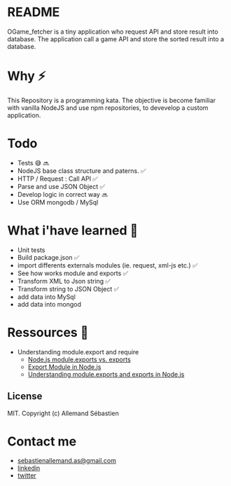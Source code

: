 # README
OGame_fetcher is a tiny application who request API and store result into database. The application call a game API and store the sorted result into a database.

# Why ⚡️
This Repository is a programming kata.
The objective is become familiar with vanilla NodeJS and use npm repositories, to devevelop a custom application.

# Todo
- Tests 😅 🔜
- NodeJS base class structure and paterns. ✅
- HTTP / Request : Call API ✅
- Parse and use JSON Object ✅
- Develop logic in correct way 🔜
- Use ORM mongodb / MySql



# What i'have learned 🚀
- Unit tests
- Build package.json ✅
- import differents externals modules (ie. request, xml-js etc.) ✅
- See how works module and exports ✅
- Transform XML to Json string ✅
- Transform string to JSON Object ✅
- add data into MySql
- add data into mongod

# Ressources 📖
- Understanding module.export and require
  - [Node.js module.exports vs. exports](https://medium.freecodecamp.org/node-js-module-exports-vs-exports-ec7e254d63ac)
   - [Export Module in Node.js](http://www.tutorialsteacher.com/nodejs/nodejs-module-exports)
   - [Understanding module.exports and exports in Node.js](https://www.sitepoint.com/understanding-module-exports-exports-node-js/)


## License
MIT. Copyright (c) Allemand Sébastien

# Contact me
- [sebastienallemand.as@gmail.com](mailto:sebastienallemand.as@gmail.com)
- [linkedin](https://www.linkedin.com/in/sebastien-allemand-56349026/)
- [twitter](http://twitter.com/allema_s)